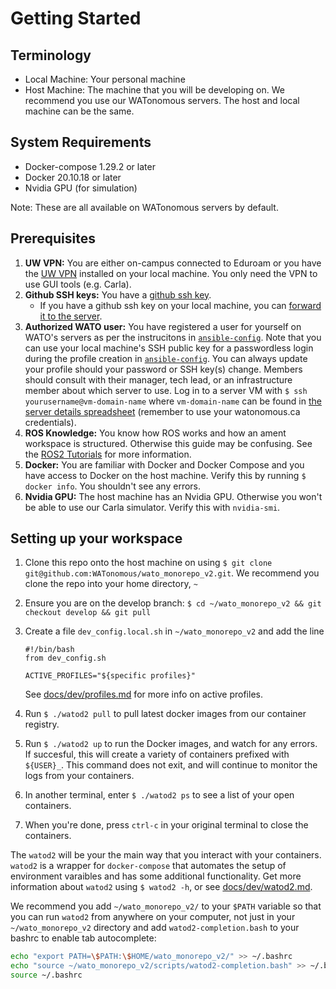 # Getting Started

## Terminology
- Local Machine: Your personal machine
- Host Machine: The machine that you will be developing on. We recommend you use our WATonomous servers. The host and local machine can be the same.

## System Requirements
- Docker-compose 1.29.2 or later
- Docker 20.10.18 or later
- Nvidia GPU (for simulation)

Note: These are all available on WATonomous servers by default.

## Prerequisites

1. **UW VPN:** You are either on-campus connected to Eduroam or you have the [UW VPN](https://uwaterloo.ca/information-systems-technology/services/virtual-private-network-vpn) installed on your local machine. You only need the VPN to use GUI tools (e.g. Carla).
2. **Github SSH keys:** You have a [github ssh key](https://docs.github.com/en/authentication/connecting-to-github-with-ssh/generating-a-new-ssh-key-and-adding-it-to-the-ssh-agent).
    * If you have a github ssh key on your local machine, you can [forward it to the server](https://docs.github.com/en/developers/overview/using-ssh-agent-forwarding).
3. **Authorized WATO user:** You have registered a user for yourself on WATO's servers as per the instrucitons in [`ansible-config`](https://git.uwaterloo.ca/WATonomous/ansible-config). Note that you can use your local machine's SSH public key for a passwordless login during the profile creation in [`ansible-config`](https://git.uwaterloo.ca/WATonomous/ansible-config). You can always update your profile should your password or SSH key(s) change. Members should consult with their manager, tech lead, or an infrastructure member about which server to use. Log in to a server VM with `$ ssh yourusername@vm-domain-name` where `vm-domain-name` can be found in [the server details spreadsheet](https://docs.google.com/spreadsheets/d/141TjJNwrWngtkDIp-4q6c1888kq4EBy0wa3FsS29BnE) (remember to use your watonomous.ca credentials).
4. **ROS Knowledge:** You know how ROS works and how an ament workspace is structured. Otherwise this guide may be confusing. See the [ROS2 Tutorials](http://docs.ros.org.ros.informatik.uni-freiburg.de/en/foxy/Tutorials.html) for more information.
5. **Docker:** You are familiar with Docker and Docker Compose and you have access to Docker on the host machine. Verify this by running `$ docker info`. You shouldn't see any errors.
6. **Nvidia GPU:** The host machine has an Nvidia GPU. Otherwise you won't be able to use our Carla simulator. Verify this with `nvidia-smi`.

## Setting up your workspace

1. Clone this repo onto the host machine on using `$ git clone git@github.com:WATonomous/wato_monorepo_v2.git`. We recommend you clone the repo into your home directory, `~`
2. Ensure you are on the develop branch: `$ cd ~/wato_monorepo_v2 && git checkout develop && git pull`
3. Create a file `dev_config.local.sh` in `~/wato_monorepo_v2` and add the line 
    ```
    #!/bin/bash
    from dev_config.sh

    ACTIVE_PROFILES="${specific profiles}"
    ```
    See [docs/dev/profiles.md](../dev/profiles.md) for more info on active profiles.

4. Run `$ ./watod2 pull` to pull latest docker images from our container registry.
5. Run `$ ./watod2 up` to run the Docker images, and watch for any errors. If succesful, this will create a variety of containers prefixed with `${USER}_`. This command does not exit, and will continue to monitor the logs from your containers.
6. In another terminal, enter `$ ./watod2 ps` to see a list of your open containers.
7. When you're done, press `ctrl-c` in your original terminal to close the containers. 

The `watod2` will be your the main way that you interact with your containers. `watod2` is a wrapper for `docker-compose` that automates the setup of environment varaibles and has some additional functionality. Get more information about `watod2` using `$ watod2 -h`, or see [docs/dev/watod2.md](../dev/watod2.md).

We recommend you add `~/wato_monorepo_v2/` to your `$PATH` variable so that you can run `watod2` from anywhere on your computer, not just in your `~/wato_monorepo_v2` directory and add `watod2-completion.bash` to your bashrc to enable tab autocomplete:
```bash
echo "export PATH=\$PATH:\$HOME/wato_monorepo_v2/" >> ~/.bashrc
echo "source ~/wato_monorepo_v2/scripts/watod2-completion.bash" >> ~/.bashrc
source ~/.bashrc
```
